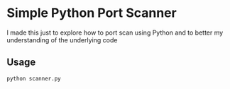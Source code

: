 # Simple Python Port Scanner
I made this just to explore how to port scan using Python and to better my understanding of the underlying code

## Usage
```python scanner.py```